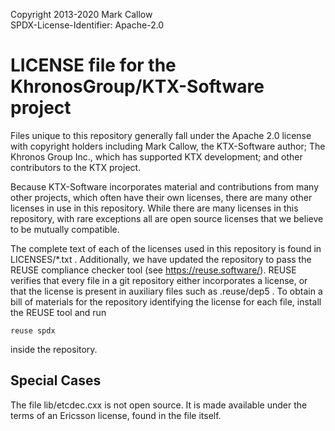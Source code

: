 Copyright 2013-2020 Mark Callow  
SPDX-License-Identifier: Apache-2.0

LICENSE file for the KhronosGroup/KTX-Software project
======================================================

Files unique to this repository generally fall under the Apache 2.0 license
with copyright holders including Mark Callow, the KTX-Software author; The
Khronos Group Inc., which has supported KTX development; and other
contributors to the KTX project.

Because KTX-Software incorporates material and contributions from many other
projects, which often have their own licenses, there are many other licenses
in use in this repository. While there are many licenses in this repository,
with rare exceptions all are open source licenses that we believe to be
mutually compatible.

The complete text of each of the licenses used in this repository is found
in LICENSES/*.txt . Additionally, we have updated the repository to pass the
REUSE compliance checker tool (see https://reuse.software/). REUSE verifies
that every file in a git repository either incorporates a license, or that
the license is present in auxiliary files such as .reuse/dep5 . To obtain a
bill of materials for the repository identifying the license for each file,
install the REUSE tool and run

    reuse spdx

inside the repository.

## Special Cases

The file lib/etcdec.cxx is not open source. It is made available under the
terms of an Ericsson license, found in the file itself.




